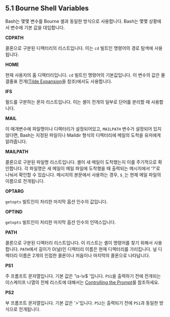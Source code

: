 ## 5.1 Bourne Shell Variables
Bash는 몇몇 변수를 Bourne 셸과 동일한 방식으로 사용합니다. Bash는 몇몇 상황에서 변수에 기본 값을 대입합니다.

**CDPATH**

콜론으로 구분된 디렉터리의 리스트입니다. 이는 `cd` 빌트인 명령어의 경로 탐색에 사용됩니다.

**HOME**

현재 사용자의 홈 디렉터리입니다. `cd` 빌트인 명령어의 기본값입니다. 이 변수의 값은 물결줄표 전개([Tilde Expansion](chapter_3_5_2.html)을 참조)에서도 사용합니다.

**IFS**

필드를 구분하는 문자 리스트입니다. 이는 셸이 전개의 일부로 단어를 분리할 때 사용합니다.

**MAIL**

이 매개변수에 파일명이나 디렉터리가 설정되어있고, `MAILPATH` 변수가 설정되어 있지 않다면, Bash는 지정된 파일이나 Maildir 형식의 디렉터리에 메일의 도착을 유저에게 알려줍니다.

**MAILPATH**

콜론으로 구분된 파일명 리스트입니다. 셸이 새 메일이 도착했는지 이를 주기적으로 확인합니다. 각 파일명은 새 메일이 메일 파일에 도착했을 때 출력되는 메시지에서 '?'로 나눠서 확인할 수 있습니다. 메시지의 본문에서 사용하는 경우, `$_`는 현재 메일 파일의 이름으로 전개됩니다.

**OPTARG**

`getopts` 빌트인이 처리한 마지막 옵션 인수의 값입니다.

**OPTIND**

`getopts` 빌트인이 처리한 마지막 옵션 인수의 인덱스입니다.

**PATH**

콜론으로 구분된 디렉터리 리스트입니다. 이 리스트는 셸이 명령어를 찾기 위해서 사용합니다. `PATH`에서 길이가 0(널)인 디렉터리 이름은 현재 디렉터리를 가리킵니다. 널 디렉터리 이름은 2개의 인접한 콜론이나 처음이나 마지막의 콜론으로 나타납니다.

**PS1**

주 프롬프트 문자열입니다. 기본 값은 '\s-\v\$ '입니다. `PS1`을 출력하기 전에 전개되는 이스케이프 나열의 전체 리스트에 대해서는 [Controlling the Prompt](chapter_6_9.html)를 참조하세요.

**PS2**

부 프롬프트 문자열입니다. 기본 값은 '>'입니다. `PS2`는 출력되기 전에 `PS1`과 동일한 방식으로 전개됩니다.